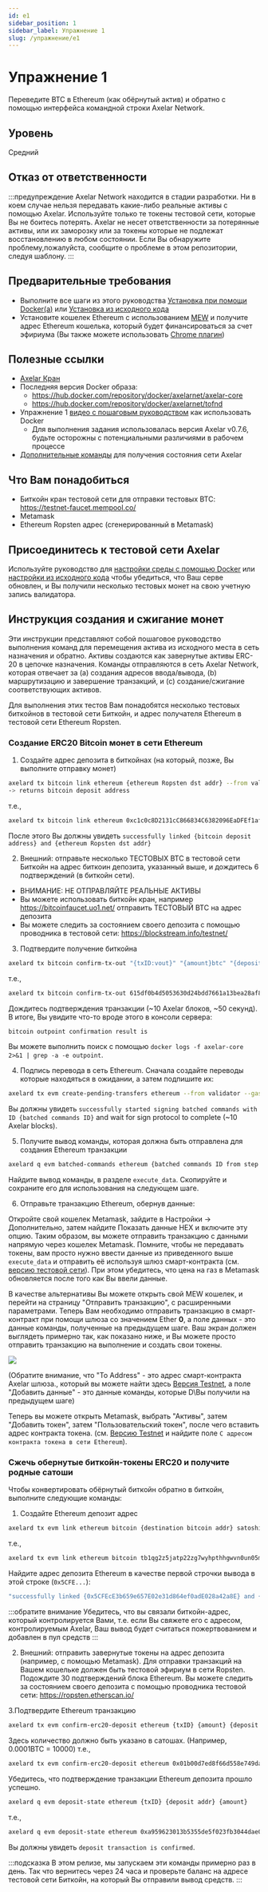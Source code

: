 ```yaml
---
id: e1
sidebar_position: 1
sidebar_label: Упражнение 1
slug: /упражнение/e1
---
```

# Упражнение 1
Переведите BTC в Ethereum (как обёрнутый актив) и обратно с помощью интерфейса командной строки Axelar Network.

## Уровень
Средний

## Отказ от ответственности
:::предупреждение
Axelar Network находится в стадии разработки. Ни в коем случае нельзя передавать какие-либо реальные активы с помощью Axelar. Используйте только те токены тестовой сети, которые Вы не боитесь потерять. Axelar не несет ответственности за потерянные активы, или их заморозку или за токены которые не подлежат восстановлению в любом состоянии. Если Вы обнаружите проблему,пожалуйста, сообщите о проблеме в этом репозитории, следуя шаблону.
:::

## Предварительные требования
- Выполните все шаги из этого руководства [Установка при помощи Docker(a)](/setup-docker) или [Установка из исходного кода](/setup-binaries)
- Установите кошелек Ethereum с использованием [MEW](https://www.myetherwallet.com/) и получите адрес Ethereum кошелька, который будет финансироваться за счет эфириума (Вы также можете использовать [Chrome плагин](https://chrome.google.com/webstore/detail/mew-cx/nlbmnnijcnlegkjjpcfjclmcfggfefdm?hl=en))

## Полезные ссылки
- [Axelar Кран](http://faucet.testnet.axelar.dev/)
- Последняя версия Docker образа:
  + https://hub.docker.com/repository/docker/axelarnet/axelar-core
  + https://hub.docker.com/repository/docker/axelarnet/tofnd
- Упражнение 1 [видео с пошаговым руководством](https://youtu.be/QC7Gx-ydTtw) как использовать Docker 
  + Для выполнения задания использовалась версия Axelar v0.7.6, будьте осторожны с потенциальными различиями в рабочем процессе
- [Дополнительные команды](/extra-commands) для получения состояния сети Axelar

## Что Вам понадобиться
- Биткойн кран тестовой сети для отправки тестовых BTC: https://testnet-faucet.mempool.co/
- Metamask
- Ethereum Ropsten адрес (сгенерированный в Metamask)


## Присоединитесь к тестовой сети Axelar

Используйте руководство для [настройки среды с помощью Docker](/setup-docker) или [настройки из исходного кода](/setup-binaries) чтобы убедиться, что Ваш серве обновлен, и Вы получили несколько тестовых монет на свою учетную запись валидатора.

## Инструкция создания и сжигание монет
Эти инструкции представляют собой пошаговое руководство выполнения команд для перемещения актива из исходного места в сеть назначения и обратно. Активы создаются как завернутые активы ERC-20 в цепочке назначения. Команды отправляются в сеть Axelar Network, которая отвечает за (а) создания адресов ввода/вывода, (b) маршрутизацию и завершение транзакций, и (c) создание/сжигание соответствующих активов.

Для выполнения этих тестов Вам понадобятся несколько тестовых биткойнов в тестовой сети Биткойн, и адрес получателя Ethereum в тестовой сети Ethereum Ropsten.

### Создание ERC20 Bitcoin монет в сети Ethereum
  
1. Создайте адрес депозита в биткойнах (на который, позже, Вы выполните отправку монет)

```bash
axelard tx bitcoin link ethereum {ethereum Ropsten dst addr} --from validator
-> returns bitcoin deposit address
```

т.е.,

```bash
axelard tx bitcoin link ethereum 0xc1c0c8D2131cC866834C6382096EaDFEf1af2F52 --from validator
```

После этого Вы должны увидеть `successfully linked {bitcoin deposit address} and {ethereum Ropsten dst addr}`

2. Внешний: отправьте несколько ТЕСТОВЫХ BTC в тестовой сети Биткойн на адрес биткоин депозита, указанный выше, и дождитесь 6 подтверждений (в биткойн сети).
- ВНИМАНИЕ: НЕ ОТПРАВЛЯЙТЕ РЕАЛЬНЫЕ АКТИВЫ
- Вы можете использовать биткойн кран, например https://bitcoinfaucet.uo1.net/ отправить ТЕСТОВЫЙ BTC на адрес депозита
- Вы можете следить за состоянием своего депозита с помощью проводника в тестовой сети: https://blockstream.info/testnet/


3. Подтвердите получение биткойна

```bash
axelard tx bitcoin confirm-tx-out "{txID:vout}" "{amount}btc" "{deposit address}" --from validator
```

т.е.,

```bash
axelard tx bitcoin confirm-tx-out 615df0b4d5053630d24bdd7661a13bea28af8bc1eb0e10068d39b4f4f9b6082d:0 0.00088btc tb1qlteveekr7u2qf8faa22gkde37epngsx9d7vgk98ujtzw77c27k7qk2qvup --from validator
```

Дождитесь подтверждения транзакции (~10 Axelar блоков, ~50 секунд).
В итоге, Вы увидите что-то вроде этого в консоли сервера:

```bash
bitcoin outpoint confirmation result is
```

Вы можете выполнить поиск с помощью `docker logs -f axelar-core 2>&1 | grep -a -e outpoint`.

4. Подпись перевода в сеть Ethereum. Сначала создайте переводы которые находяться в ожидании, а затем подпишите их:

```bash
axelard tx evm create-pending-transfers ethereum --from validator --gas auto --gas-adjustment 1.2 && axelard tx evm sign-commands ethereum --from validator --gas auto --gas-adjustment 1.2
```
Вы должны увидеть `successfully started signing batched commands with ID {batched commands ID}` and wait for sign protocol to complete (~10 Axelar blocks).

5. Получите вывод команды, которая должна быть отправлена для создания Ethereum транзакции

```bash
axelard q evm batched-commands ethereum {batched commands ID from step 4}
```
Найдите вывод команды, в разделе `execute_data`. Скопируйте и сохраните его для использования на следующем шаге.

6. Отправьте транзакцию Ethereum, обернув данные:

Откройте свой кошелек Metamask, зайдите в Настройки -> Дополнительно, затем найдите Показать данные HEX и включите эту опцию. Таким образом, вы можете отправить транзакцию с данными напрямую через кошелек Metamask. Помните, чтобы не передавать токены, вам просто нужно ввести данные из приведенного выше `execute_data` и отправить её используя шлюз смарт-контракта (см. [версию тестовой сети](/testnet-releases)). При этом убедитесь, что цена на газ в Metamask обновляется после того как Вы ввели данные.

В качестве альтернативы Вы можете открыть свой MEW кошелек, и перейти на страницу "Отправить транзакцию", с расширенными параметрами. Теперь Вам необходимо отправить транзакцию в смарт-контракт при помощи шлюза со значением Ether **0**, а поле данных - это данные команды, полученные на предыдущем шаге. Ваш экран должен выглядеть примерно так, как показано ниже, и Вы можете просто отправить транзакцию на выполнение и создать свои токены.

![](https://user-images.githubusercontent.com/1995809/118490096-2753c480-b750-11eb-9c9d-5eb478194ae4.png)

(Обратите внимание, что "To Address" - это адрес смарт-контракта Axelar шлюза., который вы можете найти здесь [Версия Testnet](/testnet-releases), а поле "Добавить данные" - это данные команды, которые D\Вы получили на предыдущем шаге)

Теперь вы можете открыть Metamask, выбрать "Активы", затем "Добавить токен", затем "Пользовательский токен", после чего вставить адрес контракта токена. (см. [Версию Testnet](/testnet-releases) и найдите поле `С адресом контракта токена в сети Ethereum`).

### Сжечь обернутые биткойн-токены ERC20 и получите родные сатоши

Чтобы конвертировать обёрнутый биткойн обратно в биткойн, выполните следующие команды:

1. Создайте Ethereum депозит адрес

```bash
axelard tx evm link ethereum bitcoin {destination bitcoin addr} satoshi --from validator
```

т.е.,
```bash
axelard tx evm link ethereum bitcoin tb1qg2z5jatp22zg7wyhpthhgwvn0un05mdwmqgjln satoshi --from validator
```

Найдите адрес депозита Ethereum в качестве первой строчки вывода в этой строке (`0x5CFE...`):

```bash
"successfully linked {0x5CFEcE3b659e657E02e31d864ef0adE028a42a8E} and {tb1qq8wnre6rzctec9wycrl2dq00m3avravslahc8v}"
```
:::обратите внимание
Убедитесь, что вы связали биткойн-адрес, который контролируется Вами, т.е. если Вы свяжете его с адресом, контролируемым Axelar, Ваш вывод будет считаться пожертвованием и добавлен в пул средств
:::

2. Внешний: отправить завернутые токены на адрес депозита (например, с помощью Metamask). Для отправки транзакций на Вашем кошельке должен быть тестовой эфириум в сети Ropsten. Подождите 30 подтверждений блока Ethereum. Вы можете следить за состоянием своего депозита с помощью проводника тестовой сети: https://ropsten.etherscan.io/

3.Подтвердите Ethereum транзакцию 

```bash
axelard tx evm confirm-erc20-deposit ethereum {txID} {amount} {deposit addr} --from validator
```

Здесь количество должно быть указано в сатошах. (Например, 0.0001BTC = 10000)
т.е.,

```bash
axelard tx evm confirm-erc20-deposit ethereum 0x01b00d7ed8f66d558e749daf377ca30ed45f747bbf64f2fd268a6d1ea84f916a 10000 0x5CFEcE3b659e657E02e31d864ef0adE028a42a8E --from validator
```
Убедитесь, что подтверждение транзакции Ethereum депозита прошло успешно.

```bash
axelard q evm deposit-state ethereum {txID} {deposit addr} {amount}
```

т.е.,

```bash
axelard q evm deposit-state ethereum 0xa959623013b5355de5f023fb3044dae02bf915d57b9440460ca59a98663741a8 0x7c5578F5cC4c9253F1E5495240785DD477843D80 10000
```
Вы должны увидеть `deposit transaction is confirmed`.

:::подсказка
В этом релизе, мы запускаем эти команды примерно раз в день. Так что вернитесь через 24 часа и проверьте баланс на адресе тестовой сети Биткойн, на который Вы отправили вывод средств.
:::
